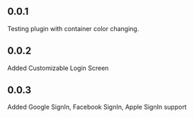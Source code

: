 ## 0.0.1
Testing plugin with container color changing.

## 0.0.2
Added Customizable Login Screen

## 0.0.3
Added Google SignIn, Facebook SignIn, Apple SignIn support